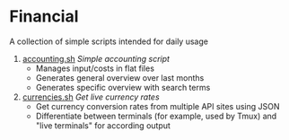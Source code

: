 # Financial

A collection of simple scripts intended for daily usage

1. [accounting.sh](accounting.sh) *Simple accounting script*
   * Manages input/costs in flat files
   * Generates general overview over last months
   * Generates specific overview with search terms
1. [currencies.sh](currencies.sh) *Get live currency rates*
   * Get currency conversion rates from multiple API sites using JSON
   * Differentiate between terminals (for example, used by Tmux) and "live terminals" for according output
